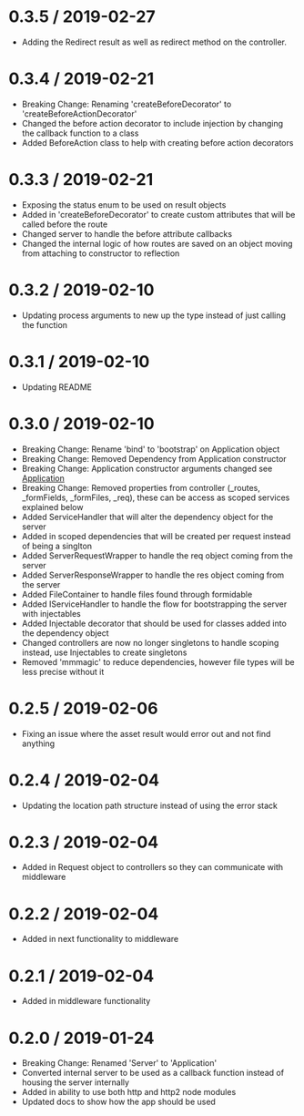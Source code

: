 0.3.5 / 2019-02-27
===================

  * Adding the Redirect result as well as redirect method on the controller.

0.3.4 / 2019-02-21
===================

  * Breaking Change: Renaming 'createBeforeDecorator' to 'createBeforeActionDecorator'
  * Changed the before action decorator to include injection by changing the callback function to a class
  * Added BeforeAction class to help with creating before action decorators

0.3.3 / 2019-02-21
===================

  * Exposing the status enum to be used on result objects
  * Added in 'createBeforeDecorator' to create custom attributes that will be called before the route
  * Changed server to handle the before attribute callbacks
  * Changed the internal logic of how routes are saved on an object moving from attaching to constructor to reflection

0.3.2 / 2019-02-10
===================

  * Updating process arguments to new up the type instead of just calling the function

0.3.1 / 2019-02-10
===================

  * Updating README

0.3.0 / 2019-02-10
===================

  * Breaking Change: Rename 'bind' to 'bootstrap' on Application object
  * Breaking Change: Removed Dependency from Application constructor
  * Breaking Change: Application constructor arguments changed see [Application](https://github.com/tspayne87/t-box/blob/master/modules/server/docs/application.md)
  * Breaking Change: Removed properties from controller (_routes, _formFields, _formFiles, _req), these can be access as scoped services explained below
  * Added ServiceHandler that will alter the dependency object for the server
  * Added in scoped dependencies that will be created per request instead of being a singlton
  * Added ServerRequestWrapper to handle the req object coming from the server
  * Added ServerResponseWrapper to handle the res object coming from the server
  * Added FileContainer to handle files found through formidable
  * Added IServiceHandler to handle the flow for bootstrapping the server with injectables
  * Added Injectable decorator that should be used for classes added into the dependency object
  * Changed controllers are now no longer singletons to handle scoping instead, use Injectables to create singletons
  * Removed 'mmmagic' to reduce dependencies, however file types will be less precise without it

0.2.5 / 2019-02-06
===================

  * Fixing an issue where the asset result would error out and not find anything

0.2.4 / 2019-02-04
===================

  * Updating the location path structure instead of using the error stack

0.2.3 / 2019-02-04
===================

  * Added in Request object to controllers so they can communicate with middleware

0.2.2 / 2019-02-04
===================

  * Added in next functionality to middleware

0.2.1 / 2019-02-04
===================

  * Added in middleware functionality

0.2.0 / 2019-01-24
===================

  * Breaking Change: Renamed 'Server' to 'Application'
  * Converted internal server to be used as a callback function instead of housing the server internally
  * Added in ability to use both http and http2 node modules
  * Updated docs to show how the app should be used